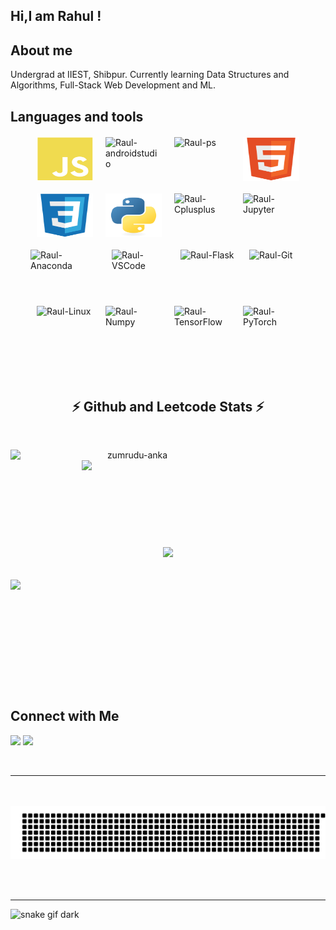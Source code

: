 ## Hi,I am Rahul !

<h2 align="left">About me</h2>
Undergrad at IIEST, Shibpur.
Currently learning Data Structures and Algorithms, Full-Stack Web Development and ML.
<br>
<p align="left">

<div align="centre">  
  <h2>Languages and tools</h2>
  <div style="display: flex; justify-content: center; align-items: center; flex-wrap: wrap; gap: 20px; margin-top: 20px;">
  <img alt="Raul-Js" height="70" width="90" src="https://raw.githubusercontent.com/devicons/devicon/master/icons/javascript/javascript-plain.svg">
  <img alt="Raul-androidstudio" height="70" width="90" src="https://cdn.jsdelivr.net/gh/devicons/devicon/icons/androidstudio/androidstudio-original.svg">
  <img alt="Raul-ps" height="70" width="90" src="https://cdn.jsdelivr.net/gh/devicons/devicon/icons/photoshop/photoshop-plain.svg">
  <img alt="Raul-HTML" height="70" width="90" src="https://raw.githubusercontent.com/devicons/devicon/master/icons/html5/html5-original.svg">
  <img alt="Raul-CSS" height="70" width="90" src="https://raw.githubusercontent.com/devicons/devicon/master/icons/css3/css3-original.svg">
  <img alt="Raul-Python" height="70" width="90" src="https://raw.githubusercontent.com/devicons/devicon/master/icons/python/python-original.svg">
  <img alt="Raul-Cplusplus" height="70" width="90" src="https://cdn.jsdelivr.net/gh/devicons/devicon/icons/cplusplus/cplusplus-original.svg">
  <img alt="Raul-Jupyter" height="70" width="90" src="https://cdn.jsdelivr.net/gh/devicons/devicon/icons/jupyter/jupyter-original-wordmark.svg">
  <img alt="Raul-Anaconda" height="70" width="90" src="https://cdn.jsdelivr.net/gh/devicons/devicon/icons/anaconda/anaconda-original.svg" ><hr>
  <img alt="Raul-VSCode" height="70" width="90" src="https://cdn.jsdelivr.net/gh/devicons/devicon/icons/vscode/vscode-original.svg">
  <img alt="Raul-Flask" height="70" width="90" src="https://cdn.jsdelivr.net/gh/devicons/devicon/icons/flask/flask-original.svg">
  <img alt="Raul-Git" height="70" width="90" src="https://cdn.jsdelivr.net/gh/devicons/devicon/icons/git/git-original.svg">
  <img alt="Raul-Linux" height="70" width="90" src="https://cdn.jsdelivr.net/gh/devicons/devicon/icons/linux/linux-original.svg">
  <img alt="Raul-Numpy" height="70" width="90" src="https://cdn.jsdelivr.net/gh/devicons/devicon/icons/numpy/numpy-original.svg">
  <img alt="Raul-TensorFlow" height="70" width="90" src="https://cdn.jsdelivr.net/gh/devicons/devicon/icons/tensorflow/tensorflow-original.svg">
  <img alt="Raul-PyTorch" height="70" width="90" src="https://cdn.jsdelivr.net/gh/devicons/devicon/icons/pytorch/pytorch-original.svg">
  </div>
</div>

 <br><br>
  
 <h2 align="center">⚡ Github and Leetcode Stats ⚡</h2>
<br>
<p align=center>
  <div align=center>
    <a href="https://github.com/raul909/github-readme-streak-stats" title="Go to Source">
      <img align="left" width=390 src="https://github-readme-streak-stats.herokuapp.com/?user=raul909&theme=react&border=61dafb&hide_border=true" alt="zumrudu-anka" />
    </a>
    <a href="https://github.com/raul909/github-readme-stats" title="Go to Source">
      <img align="right" width=390 src="https://github-readme-stats.vercel.app/api?username=raul909&show_icons=true&theme=react&border_color=61dafb&hide_border=true" />
    </a>
  </div>
  <br><br><br><br><br><br><br><br><br>
  <div align=center>
    <a href="https://github.com/raul909/github-readme-stats">
      <img width=325 align="center" src="https://github-readme-stats.vercel.app/api/top-langs/?username=raul909&hide=c%23,powershell,Mathematica,Ruby,Objective-C,Objective-C%2b%2b,Cuda&title_color=61dafb&text_color=ffffff&icon_color=61dafb&bg_color=20232a&langs_count=8&layout=compact&border_color=61dafb&hide_border=true"/>
    </a>
  </div>
  <br>
  <br>
  
<!--  <img align="right" width=45% src="https://leetcode-stats.vercel.app/api?username=Raul5756&theme=Dark" /> -->
  <img align="center" width=500 src="https://leetcode.card.workers.dev/Raul5756?theme=dark&font=source_code_pro_border=true&extension=null" />
  <br>
  <br>
  
<!--   <img src="https://github-readme-activity-graph.cyclic.app/graph?username=raul909&theme=react-dark&bg_color=20232a&hide_border=true" width="100%"/>   -->
  
  <br><br><br>
  
  <br><br>
 
<div align="centre"><br>
  
  <h2 align="centre">Connect with Me</h2>
  <a href="https://www.youtube.com/channel/UCjsOF9jvN-39lHfgEnIWEbw" target="_blank"><img src="https://img.shields.io/badge/YouTube-FF0000?style=for-the-badge&logo=youtube&logoColor=white" target="_blank"></a>
  <a href="https://www.linkedin.com/in/rahul-biswas-580083212/" target="_blank"><img src="https://img.shields.io/badge/-LinkedIn-%230077B5?style=for-the-badge&logo=linkedin&logoColor=white" target="_blank"></a> 
  
  <br><hr>
<!--   <a href="https://instagram.com/rafaballerini" target="_blank"><img src="https://img.shields.io/badge/-Instagram-%23E4405F?style=for-the-badge&logo=instagram&logoColor=white" target="_blank"></a> -->
<!--  	<a href="https://www.twitch.tv/rafaballerinii" target="_blank"><img src="https://img.shields.io/badge/Twitch-9146FF?style=for-the-badge&logo=twitch&logoColor=white" target="_blank"></a> -->
<!--  <a href="https://discord.gg/wagxzStdcR" target="_blank"><img src="https://img.shields.io/badge/Discord-7289DA?style=for-the-badge&logo=discord&logoColor=white" target="_blank"></a>  -->
<!--   <a href = "mailto:contatorafaballerini@gmail.com"><img src="https://img.shields.io/badge/-Gmail-%23333?style=for-the-badge&logo=gmail&logoColor=white" target="_blank"></a> -->
  
 
  <br><br>
  ![gitartwork](gitartwork.svg)
  
  <br><br><hr>
  ![snake gif dark](https://github.com/Raul909/Raul909/blob/output/github-contribution-grid-snake.svg)
   
 
</div>
